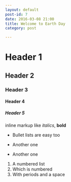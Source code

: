 ```yaml
---
layout: default
post-id: 7
date: 2016-03-08 21:00
title: Welcome to Earth Day
category: post

---
```

# Header 1 #
## Header 2 ##
### Header 3 ###
#### Header 4 ####
##### Header 5 #####

inline markup like _italics_,  **bold**

* Bullet lists are easy too
- Another one
+ Another one

1. A numbered list
2. Which is numbered
3. With periods and a space
